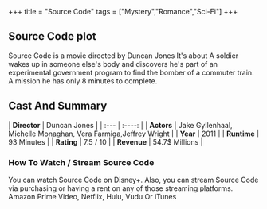 +++
title = "Source Code"
tags = ["Mystery","Romance","Sci-Fi"]
+++
## Source Code plot
Source Code is a movie directed by Duncan Jones It's about A soldier wakes up in someone else's body and discovers he's part of an experimental government program to find the bomber of a commuter train. A mission he has only 8 minutes to complete.
## Cast And Summary
| **Director**      | Duncan Jones |
    | :---        |    :----:   |
    |  **Actors** | Jake Gyllenhaal, Michelle Monaghan, Vera Farmiga,Jeffrey Wright |
    | **Year**   | 2011    |
    |  **Runtime** | 93 Minutes |
    |  **Rating** | 7.5 / 10 | 
    |  **Revenue** | 54.7$ Millions |
### How To Watch / Stream Source Code
You can watch Source Code on Disney+.
Also, you can stream Source Code via purchasing or having a rent on any of those streaming platforms.
Amazon Prime Video, Netflix, Hulu, Vudu Or iTunes